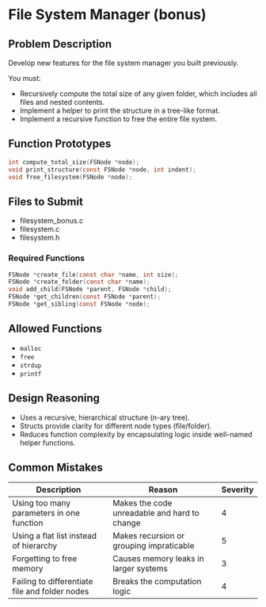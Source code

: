 # File System Manager (bonus)

## Problem Description

Develop new features for the file system manager you built previously.

You must:

- Recursively compute the total size of any given folder, which includes all files and nested contents.
- Implement a helper to print the structure in a tree-like format.
- Implement a recursive function to free the entire file system.

## Function Prototypes

```c
int compute_total_size(FSNode *node);
void print_structure(const FSNode *node, int indent);
void free_filesystem(FSNode *node);
```

## Files to Submit

- filesystem_bonus.c  
- filesystem.c  
- filesystem.h  

### Required Functions

```c
FSNode *create_file(const char *name, int size);
FSNode *create_folder(const char *name);
void add_child(FSNode *parent, FSNode *child);
FSNode *get_children(const FSNode *parent);
FSNode *get_sibling(const FSNode *node);
```

## Allowed Functions

- `malloc`  
- `free`  
- `strdup`  
- `printf`  

## Design Reasoning

- Uses a recursive, hierarchical structure (n-ary tree).
- Structs provide clarity for different node types (file/folder).
- Reduces function complexity by encapsulating logic inside well-named helper functions.

## Common Mistakes

| Description | Reason | Severity |
|-------------|--------|----------|
| Using too many parameters in one function | Makes the code unreadable and hard to change | 4 |
| Using a flat list instead of hierarchy | Makes recursion or grouping impraticable | 5 |
| Forgetting to free memory | Causes memory leaks in larger systems | 3 |
| Failing to differentiate file and folder nodes | Breaks the computation logic | 4 |
